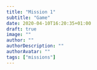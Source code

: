 ```yaml
---
title: "Mission 1"
subtitle: "Game"
date: 2020-04-10T16:20:35+01:00
draft: true
image: ""
author: ""
authorDescription: ""
authorAvatar: ""
tags: ["missions"]
---
```


